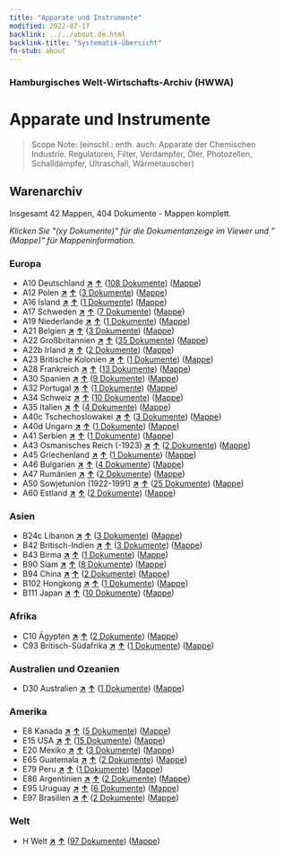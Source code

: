 ```yaml
---
title: "Apparate und Instrumente"
modified: 2022-07-17
backlink: ../../about.de.html
backlink-title: "Systematik-Übersicht"
fn-stub: about
---
```


### Hamburgisches Welt-Wirtschafts-Archiv (HWWA)

# Apparate und Instrumente&#160; 


> Scope Note: (einschl.: enth. auch: Apparate der Chemischen Industrie. Regulatoren, Filter, Verdampfer, Öler, Photozellen, Schalldämpfer, Ultraschall, Wärmetauscher)






## Warenarchiv




Insgesamt 42 Mappen, 404 Dokumente - Mappen komplett.

_Klicken Sie "(xy Dokumente)" für die Dokumentanzeige im Viewer und "(Mappe)" für Mappeninformation._




### Europa

- A10 Deutschland [**&nearr;**](../../../geo/i/126128/about.de.html "Deutschland (alle Mappen)") [**&uarr;**](../../../geo/about.de.html#A10 "Ländersystematik") (<a href="https://pm20.zbw.eu/iiifview/folder/wa/141985,126128" title="über: Apparate und Instrumente : Deutschland" target="_blank">108 Dokumente</a>) ([Mappe](../../../../folder/wa/1419xx/141985/1261xx/126128/about.de.html))
- A12 Polen [**&nearr;**](../../../geo/i/140962/about.de.html "Polen (alle Mappen)") [**&uarr;**](../../../geo/about.de.html#A12 "Ländersystematik") (<a href="https://pm20.zbw.eu/iiifview/folder/wa/141985,140962" title="über: Apparate und Instrumente : Polen" target="_blank">3 Dokumente</a>) ([Mappe](../../../../folder/wa/1419xx/141985/1409xx/140962/about.de.html))
- A16 Island [**&nearr;**](../../../geo/i/140967/about.de.html "Island (alle Mappen)") [**&uarr;**](../../../geo/about.de.html#A16 "Ländersystematik") (<a href="https://pm20.zbw.eu/iiifview/folder/wa/141985,140967" title="über: Apparate und Instrumente : Island" target="_blank">1 Dokumente</a>) ([Mappe](../../../../folder/wa/1419xx/141985/1409xx/140967/about.de.html))
- A17 Schweden [**&nearr;**](../../../geo/i/140968/about.de.html "Schweden (alle Mappen)") [**&uarr;**](../../../geo/about.de.html#A17 "Ländersystematik") (<a href="https://pm20.zbw.eu/iiifview/folder/wa/141985,140968" title="über: Apparate und Instrumente : Schweden" target="_blank">7 Dokumente</a>) ([Mappe](../../../../folder/wa/1419xx/141985/1409xx/140968/about.de.html))
- A19 Niederlande [**&nearr;**](../../../geo/i/140970/about.de.html "Niederlande (alle Mappen)") [**&uarr;**](../../../geo/about.de.html#A19 "Ländersystematik") (<a href="https://pm20.zbw.eu/iiifview/folder/wa/141985,140970" title="über: Apparate und Instrumente : Niederlande" target="_blank">1 Dokumente</a>) ([Mappe](../../../../folder/wa/1419xx/141985/1409xx/140970/about.de.html))
- A21 Belgien [**&nearr;**](../../../geo/i/140972/about.de.html "Belgien (alle Mappen)") [**&uarr;**](../../../geo/about.de.html#A21 "Ländersystematik") (<a href="https://pm20.zbw.eu/iiifview/folder/wa/141985,140972" title="über: Apparate und Instrumente : Belgien" target="_blank">3 Dokumente</a>) ([Mappe](../../../../folder/wa/1419xx/141985/1409xx/140972/about.de.html))
- A22 Großbritannien [**&nearr;**](../../../geo/i/140974/about.de.html "Großbritannien (alle Mappen)") [**&uarr;**](../../../geo/about.de.html#A22 "Ländersystematik") (<a href="https://pm20.zbw.eu/iiifview/folder/wa/141985,140974" title="über: Apparate und Instrumente : Großbritannien" target="_blank">35 Dokumente</a>) ([Mappe](../../../../folder/wa/1419xx/141985/1409xx/140974/about.de.html))
- A22b Irland [**&nearr;**](../../../geo/i/140976/about.de.html "Irland (alle Mappen)") [**&uarr;**](../../../geo/about.de.html#A22b "Ländersystematik") (<a href="https://pm20.zbw.eu/iiifview/folder/wa/141985,140976" title="über: Apparate und Instrumente : Irland" target="_blank">2 Dokumente</a>) ([Mappe](../../../../folder/wa/1419xx/141985/1409xx/140976/about.de.html))
- A23 Britische Kolonien [**&nearr;**](../../../geo/i/140978/about.de.html "Britische Kolonien (alle Mappen)") [**&uarr;**](../../../geo/about.de.html#A23 "Ländersystematik") (<a href="https://pm20.zbw.eu/iiifview/folder/wa/141985,140978" title="über: Apparate und Instrumente : Britische Kolonien" target="_blank">1 Dokumente</a>) ([Mappe](../../../../folder/wa/1419xx/141985/1409xx/140978/about.de.html))
- A28 Frankreich [**&nearr;**](../../../geo/i/140982/about.de.html "Frankreich (alle Mappen)") [**&uarr;**](../../../geo/about.de.html#A28 "Ländersystematik") (<a href="https://pm20.zbw.eu/iiifview/folder/wa/141985,140982" title="über: Apparate und Instrumente : Frankreich" target="_blank">13 Dokumente</a>) ([Mappe](../../../../folder/wa/1419xx/141985/1409xx/140982/about.de.html))
- A30 Spanien [**&nearr;**](../../../geo/i/140984/about.de.html "Spanien (alle Mappen)") [**&uarr;**](../../../geo/about.de.html#A30 "Ländersystematik") (<a href="https://pm20.zbw.eu/iiifview/folder/wa/141985,140984" title="über: Apparate und Instrumente : Spanien" target="_blank">9 Dokumente</a>) ([Mappe](../../../../folder/wa/1419xx/141985/1409xx/140984/about.de.html))
- A32 Portugal [**&nearr;**](../../../geo/i/140987/about.de.html "Portugal (alle Mappen)") [**&uarr;**](../../../geo/about.de.html#A32 "Ländersystematik") (<a href="https://pm20.zbw.eu/iiifview/folder/wa/141985,140987" title="über: Apparate und Instrumente : Portugal" target="_blank">1 Dokumente</a>) ([Mappe](../../../../folder/wa/1419xx/141985/1409xx/140987/about.de.html))
- A34 Schweiz [**&nearr;**](../../../geo/i/141007/about.de.html "Schweiz (alle Mappen)") [**&uarr;**](../../../geo/about.de.html#A34 "Ländersystematik") (<a href="https://pm20.zbw.eu/iiifview/folder/wa/141985,141007" title="über: Apparate und Instrumente : Schweiz" target="_blank">10 Dokumente</a>) ([Mappe](../../../../folder/wa/1419xx/141985/1410xx/141007/about.de.html))
- A35 Italien [**&nearr;**](../../../geo/i/141008/about.de.html "Italien (alle Mappen)") [**&uarr;**](../../../geo/about.de.html#A35 "Ländersystematik") (<a href="https://pm20.zbw.eu/iiifview/folder/wa/141985,141008" title="über: Apparate und Instrumente : Italien" target="_blank">4 Dokumente</a>) ([Mappe](../../../../folder/wa/1419xx/141985/1410xx/141008/about.de.html))
- A40c Tschechoslowakei [**&nearr;**](../../../geo/i/141022/about.de.html "Tschechoslowakei (alle Mappen)") [**&uarr;**](../../../geo/about.de.html#A40c "Ländersystematik") (<a href="https://pm20.zbw.eu/iiifview/folder/wa/141985,141022" title="über: Apparate und Instrumente : Tschechoslowakei" target="_blank">3 Dokumente</a>) ([Mappe](../../../../folder/wa/1419xx/141985/1410xx/141022/about.de.html))
- A40d Ungarn [**&nearr;**](../../../geo/i/141025/about.de.html "Ungarn (alle Mappen)") [**&uarr;**](../../../geo/about.de.html#A40d "Ländersystematik") (<a href="https://pm20.zbw.eu/iiifview/folder/wa/141985,141025" title="über: Apparate und Instrumente : Ungarn" target="_blank">1 Dokumente</a>) ([Mappe](../../../../folder/wa/1419xx/141985/1410xx/141025/about.de.html))
- A41 Serbien [**&nearr;**](../../../geo/i/141032/about.de.html "Serbien (alle Mappen)") [**&uarr;**](../../../geo/about.de.html#A41 "Ländersystematik") (<a href="https://pm20.zbw.eu/iiifview/folder/wa/141985,141032" title="über: Apparate und Instrumente : Serbien" target="_blank">1 Dokumente</a>) ([Mappe](../../../../folder/wa/1419xx/141985/1410xx/141032/about.de.html))
- A43 Osmanisches Reich (-1923) [**&nearr;**](../../../geo/i/141034/about.de.html "Osmanisches Reich (-1923) (alle Mappen)") [**&uarr;**](../../../geo/about.de.html#A43 "Ländersystematik") (<a href="https://pm20.zbw.eu/iiifview/folder/wa/141985,141034" title="über: Apparate und Instrumente : Osmanisches Reich (-1923)" target="_blank">2 Dokumente</a>) ([Mappe](../../../../folder/wa/1419xx/141985/1410xx/141034/about.de.html))
- A45 Griechenland [**&nearr;**](../../../geo/i/141037/about.de.html "Griechenland (alle Mappen)") [**&uarr;**](../../../geo/about.de.html#A45 "Ländersystematik") (<a href="https://pm20.zbw.eu/iiifview/folder/wa/141985,141037" title="über: Apparate und Instrumente : Griechenland" target="_blank">1 Dokumente</a>) ([Mappe](../../../../folder/wa/1419xx/141985/1410xx/141037/about.de.html))
- A46 Bulgarien [**&nearr;**](../../../geo/i/141039/about.de.html "Bulgarien (alle Mappen)") [**&uarr;**](../../../geo/about.de.html#A46 "Ländersystematik") (<a href="https://pm20.zbw.eu/iiifview/folder/wa/141985,141039" title="über: Apparate und Instrumente : Bulgarien" target="_blank">4 Dokumente</a>) ([Mappe](../../../../folder/wa/1419xx/141985/1410xx/141039/about.de.html))
- A47 Rumänien [**&nearr;**](../../../geo/i/141040/about.de.html "Rumänien (alle Mappen)") [**&uarr;**](../../../geo/about.de.html#A47 "Ländersystematik") (<a href="https://pm20.zbw.eu/iiifview/folder/wa/141985,141040" title="über: Apparate und Instrumente : Rumänien" target="_blank">2 Dokumente</a>) ([Mappe](../../../../folder/wa/1419xx/141985/1410xx/141040/about.de.html))
- A50 Sowjetunion (1922-1991) [**&nearr;**](../../../geo/i/141043/about.de.html "Sowjetunion (1922-1991) (alle Mappen)") [**&uarr;**](../../../geo/about.de.html#A50 "Ländersystematik") (<a href="https://pm20.zbw.eu/iiifview/folder/wa/141985,141043" title="über: Apparate und Instrumente : Sowjetunion (1922-1991)" target="_blank">25 Dokumente</a>) ([Mappe](../../../../folder/wa/1419xx/141985/1410xx/141043/about.de.html))
- A60 Estland [**&nearr;**](../../../geo/i/141052/about.de.html "Estland (alle Mappen)") [**&uarr;**](../../../geo/about.de.html#A60 "Ländersystematik") (<a href="https://pm20.zbw.eu/iiifview/folder/wa/141985,141052" title="über: Apparate und Instrumente : Estland" target="_blank">2 Dokumente</a>) ([Mappe](../../../../folder/wa/1419xx/141985/1410xx/141052/about.de.html))

### Asien

- B24c Libanon [**&nearr;**](../../../geo/i/141117/about.de.html "Libanon (alle Mappen)") [**&uarr;**](../../../geo/about.de.html#B24c "Ländersystematik") (<a href="https://pm20.zbw.eu/iiifview/folder/wa/141985,141117" title="über: Apparate und Instrumente : Libanon" target="_blank">3 Dokumente</a>) ([Mappe](../../../../folder/wa/1419xx/141985/1411xx/141117/about.de.html))
- B42 Britisch-Indien [**&nearr;**](../../../geo/i/141189/about.de.html "Britisch-Indien (alle Mappen)") [**&uarr;**](../../../geo/about.de.html#B42 "Ländersystematik") (<a href="https://pm20.zbw.eu/iiifview/folder/wa/141985,141189" title="über: Apparate und Instrumente : Britisch-Indien" target="_blank">3 Dokumente</a>) ([Mappe](../../../../folder/wa/1419xx/141985/1411xx/141189/about.de.html))
- B43 Birma [**&nearr;**](../../../geo/i/141195/about.de.html "Birma (alle Mappen)") [**&uarr;**](../../../geo/about.de.html#B43 "Ländersystematik") (<a href="https://pm20.zbw.eu/iiifview/folder/wa/141985,141195" title="über: Apparate und Instrumente : Birma" target="_blank">1 Dokumente</a>) ([Mappe](../../../../folder/wa/1419xx/141985/1411xx/141195/about.de.html))
- B90 Siam [**&nearr;**](../../../geo/i/141242/about.de.html "Siam (alle Mappen)") [**&uarr;**](../../../geo/about.de.html#B90 "Ländersystematik") (<a href="https://pm20.zbw.eu/iiifview/folder/wa/141985,141242" title="über: Apparate und Instrumente : Siam" target="_blank">8 Dokumente</a>) ([Mappe](../../../../folder/wa/1419xx/141985/1412xx/141242/about.de.html))
- B94 China [**&nearr;**](../../../geo/i/141253/about.de.html "China (alle Mappen)") [**&uarr;**](../../../geo/about.de.html#B94 "Ländersystematik") (<a href="https://pm20.zbw.eu/iiifview/folder/wa/141985,141253" title="über: Apparate und Instrumente : China" target="_blank">2 Dokumente</a>) ([Mappe](../../../../folder/wa/1419xx/141985/1412xx/141253/about.de.html))
- B102 Hongkong [**&nearr;**](../../../geo/i/141268/about.de.html "Hongkong (alle Mappen)") [**&uarr;**](../../../geo/about.de.html#B102 "Ländersystematik") (<a href="https://pm20.zbw.eu/iiifview/folder/wa/141985,141268" title="über: Apparate und Instrumente : Hongkong" target="_blank">1 Dokumente</a>) ([Mappe](../../../../folder/wa/1419xx/141985/1412xx/141268/about.de.html))
- B111 Japan [**&nearr;**](../../../geo/i/141272/about.de.html "Japan (alle Mappen)") [**&uarr;**](../../../geo/about.de.html#B111 "Ländersystematik") (<a href="https://pm20.zbw.eu/iiifview/folder/wa/141985,141272" title="über: Apparate und Instrumente : Japan" target="_blank">10 Dokumente</a>) ([Mappe](../../../../folder/wa/1419xx/141985/1412xx/141272/about.de.html))

### Afrika

- C10 Ägypten [**&nearr;**](../../../geo/i/141336/about.de.html "Ägypten (alle Mappen)") [**&uarr;**](../../../geo/about.de.html#C10 "Ländersystematik") (<a href="https://pm20.zbw.eu/iiifview/folder/wa/141985,141336" title="über: Apparate und Instrumente : Ägypten" target="_blank">2 Dokumente</a>) ([Mappe](../../../../folder/wa/1419xx/141985/1413xx/141336/about.de.html))
- C93 Britisch-Südafrika [**&nearr;**](../../../geo/i/141454/about.de.html "Britisch-Südafrika (alle Mappen)") [**&uarr;**](../../../geo/about.de.html#C93 "Ländersystematik") (<a href="https://pm20.zbw.eu/iiifview/folder/wa/141985,141454" title="über: Apparate und Instrumente : Britisch-Südafrika" target="_blank">1 Dokumente</a>) ([Mappe](../../../../folder/wa/1419xx/141985/1414xx/141454/about.de.html))

### Australien und Ozeanien

- D30 Australien [**&nearr;**](../../../geo/i/141621/about.de.html "Australien (alle Mappen)") [**&uarr;**](../../../geo/about.de.html#D30 "Ländersystematik") (<a href="https://pm20.zbw.eu/iiifview/folder/wa/141985,141621" title="über: Apparate und Instrumente : Australien" target="_blank">1 Dokumente</a>) ([Mappe](../../../../folder/wa/1419xx/141985/1416xx/141621/about.de.html))

### Amerika

- E8 Kanada [**&nearr;**](../../../geo/i/141644/about.de.html "Kanada (alle Mappen)") [**&uarr;**](../../../geo/about.de.html#E8 "Ländersystematik") (<a href="https://pm20.zbw.eu/iiifview/folder/wa/141985,141644" title="über: Apparate und Instrumente : Kanada" target="_blank">5 Dokumente</a>) ([Mappe](../../../../folder/wa/1419xx/141985/1416xx/141644/about.de.html))
- E15 USA [**&nearr;**](../../../geo/i/141653/about.de.html "USA (alle Mappen)") [**&uarr;**](../../../geo/about.de.html#E15 "Ländersystematik") (<a href="https://pm20.zbw.eu/iiifview/folder/wa/141985,141653" title="über: Apparate und Instrumente : USA" target="_blank">15 Dokumente</a>) ([Mappe](../../../../folder/wa/1419xx/141985/1416xx/141653/about.de.html))
- E20 Mexiko [**&nearr;**](../../../geo/i/141657/about.de.html "Mexiko (alle Mappen)") [**&uarr;**](../../../geo/about.de.html#E20 "Ländersystematik") (<a href="https://pm20.zbw.eu/iiifview/folder/wa/141985,141657" title="über: Apparate und Instrumente : Mexiko" target="_blank">3 Dokumente</a>) ([Mappe](../../../../folder/wa/1419xx/141985/1416xx/141657/about.de.html))
- E65 Guatemala [**&nearr;**](../../../geo/i/141678/about.de.html "Guatemala (alle Mappen)") [**&uarr;**](../../../geo/about.de.html#E65 "Ländersystematik") (<a href="https://pm20.zbw.eu/iiifview/folder/wa/141985,141678" title="über: Apparate und Instrumente : Guatemala" target="_blank">2 Dokumente</a>) ([Mappe](../../../../folder/wa/1419xx/141985/1416xx/141678/about.de.html))
- E79 Peru [**&nearr;**](../../../geo/i/141689/about.de.html "Peru (alle Mappen)") [**&uarr;**](../../../geo/about.de.html#E79 "Ländersystematik") (<a href="https://pm20.zbw.eu/iiifview/folder/wa/141985,141689" title="über: Apparate und Instrumente : Peru" target="_blank">1 Dokumente</a>) ([Mappe](../../../../folder/wa/1419xx/141985/1416xx/141689/about.de.html))
- E86 Argentinien [**&nearr;**](../../../geo/i/141692/about.de.html "Argentinien (alle Mappen)") [**&uarr;**](../../../geo/about.de.html#E86 "Ländersystematik") (<a href="https://pm20.zbw.eu/iiifview/folder/wa/141985,141692" title="über: Apparate und Instrumente : Argentinien" target="_blank">2 Dokumente</a>) ([Mappe](../../../../folder/wa/1419xx/141985/1416xx/141692/about.de.html))
- E95 Uruguay [**&nearr;**](../../../geo/i/141695/about.de.html "Uruguay (alle Mappen)") [**&uarr;**](../../../geo/about.de.html#E95 "Ländersystematik") (<a href="https://pm20.zbw.eu/iiifview/folder/wa/141985,141695" title="über: Apparate und Instrumente : Uruguay" target="_blank">6 Dokumente</a>) ([Mappe](../../../../folder/wa/1419xx/141985/1416xx/141695/about.de.html))
- E97 Brasilien [**&nearr;**](../../../geo/i/141697/about.de.html "Brasilien (alle Mappen)") [**&uarr;**](../../../geo/about.de.html#E97 "Ländersystematik") (<a href="https://pm20.zbw.eu/iiifview/folder/wa/141985,141697" title="über: Apparate und Instrumente : Brasilien" target="_blank">2 Dokumente</a>) ([Mappe](../../../../folder/wa/1419xx/141985/1416xx/141697/about.de.html))

### Welt

- H Welt [**&nearr;**](../../../geo/i/141728/about.de.html "Welt (alle Mappen)") [**&uarr;**](../../../geo/about.de.html#H "Ländersystematik") (<a href="https://pm20.zbw.eu/iiifview/folder/wa/141985,141728" title="über: Apparate und Instrumente : Welt" target="_blank">97 Dokumente</a>) ([Mappe](../../../../folder/wa/1419xx/141985/1417xx/141728/about.de.html))








